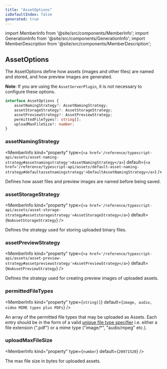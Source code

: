 ```yaml
---
title: "AssetOptions"
isDefaultIndex: false
generated: true
---
```

<!-- This file was generated from the Vendure source. Do not modify. Instead, re-run the "docs:build" script -->
import MemberInfo from '@site/src/components/MemberInfo';
import GenerationInfo from '@site/src/components/GenerationInfo';
import MemberDescription from '@site/src/components/MemberDescription';


## AssetOptions

<GenerationInfo sourceFile="packages/core/src/config/vendure-config.ts" sourceLine="675" packageName="@vendure/core" />

The AssetOptions define how assets (images and other files) are named and stored, and how preview images are generated.

**Note**: If you are using the `AssetServerPlugin`, it is not necessary to configure these options.

```ts title="Signature"
interface AssetOptions {
    assetNamingStrategy?: AssetNamingStrategy;
    assetStorageStrategy?: AssetStorageStrategy;
    assetPreviewStrategy?: AssetPreviewStrategy;
    permittedFileTypes?: string[];
    uploadMaxFileSize?: number;
}
```

<div className="members-wrapper">

### assetNamingStrategy

<MemberInfo kind="property" type={`<a href='/reference/typescript-api/assets/asset-naming-strategy#assetnamingstrategy'>AssetNamingStrategy</a>`} default={`<a href='/reference/typescript-api/assets/default-asset-naming-strategy#defaultassetnamingstrategy'>DefaultAssetNamingStrategy</a>`}   />

Defines how asset files and preview images are named before being saved.
### assetStorageStrategy

<MemberInfo kind="property" type={`<a href='/reference/typescript-api/assets/asset-storage-strategy#assetstoragestrategy'>AssetStorageStrategy</a>`} default={`NoAssetStorageStrategy`}   />

Defines the strategy used for storing uploaded binary files.
### assetPreviewStrategy

<MemberInfo kind="property" type={`<a href='/reference/typescript-api/assets/asset-preview-strategy#assetpreviewstrategy'>AssetPreviewStrategy</a>`} default={`NoAssetPreviewStrategy`}   />

Defines the strategy used for creating preview images of uploaded assets.
### permittedFileTypes

<MemberInfo kind="property" type={`string[]`} default={`image, audio, video MIME types plus PDFs`}   />

An array of the permitted file types that may be uploaded as Assets. Each entry
should be in the form of a valid
[unique file type specifier](https://developer.mozilla.org/en-US/docs/Web/HTML/Element/input/file#Unique_file_type_specifiers)
i.e. either a file extension (".pdf") or a mime type ("image/*", "audio/mpeg" etc.).
### uploadMaxFileSize

<MemberInfo kind="property" type={`number`} default={`20971520`}   />

The max file size in bytes for uploaded assets.


</div>
